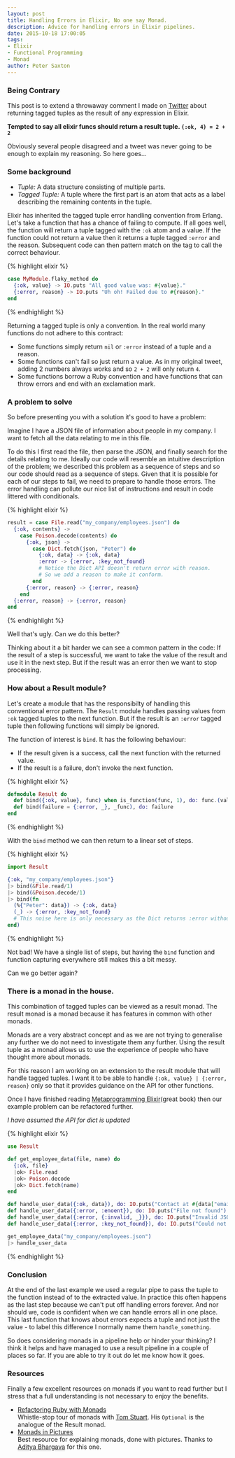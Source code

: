 ```yaml
---
layout: post
title: Handling Errors in Elixir, No one say Monad.
description: Advice for handling errors in Elixir pipelines.
date: 2015-10-18 17:00:05
tags:
- Elixir
- Functional Programming
- Monad
author: Peter Saxton
---
```


### Being Contrary

This post is to extend a throwaway comment I made on [Twitter](https://twitter.com/CrowdHailer/status/654202422416556032) about returning tagged tuples as the result of any expression in Elixir.

**Tempted to say all elixir funcs should return a result tuple. `{:ok, 4} = 2 + 2`**

Obviously several people disagreed and a tweet was never going to be enough to explain my reasoning.
So here goes...

### Some background

- *Tuple:* A data structure consisting of multiple parts.
- *Tagged Tuple:* A tuple where the first part is an atom that acts as a label describing the remaining contents in the tuple.

Elixir has inherited the tagged tuple error handling convention from Erlang.
Let's take a function that has a chance of failing to compute.
If all goes well, the function will return a tuple tagged with the `:ok` atom and a value.
If the function could not return a value then it returns a tuple tagged `:error` and the reason.
Subsequent code can then pattern match on the tag to call the correct behaviour.

{% highlight elixir %}
```elixir
case MyModule.flaky_method do
  {:ok, value} -> IO.puts "All good value was: #{value}."
  {:error, reason} -> IO.puts "Uh oh! Failed due to #{reason}."
end
```
{% endhighlight %}

Returning a tagged tuple is only a convention.
In the real world many functions do not adhere to this contract:

- Some functions simply return `nil` or `:error` instead of a tuple and a reason.
- Some functions can't fail so just return a value. As in my original tweet, adding 2 numbers always works and so `2 + 2` will only return `4`.
- Some functions borrow a Ruby convention and have functions that can throw errors and end with an exclamation mark.

### A problem to solve

So before presenting you with a solution it's good to have a problem:

Imagine I have a JSON file of information about people in my company.
I want to fetch all the data relating to me in this file.

To do this I first read the file, then parse the JSON, and finally search for the details relating to me.
Ideally our code will resemble an intuitive description of the problem; we described this problem as a sequence of steps and so our code should read as a sequence of steps.
Given that it is possible for each of our steps to fail, we need to prepare to handle those errors. The error handling can pollute our nice list of instructions and result in code littered with conditionals.

{% highlight elixir %}
```elixir
result = case File.read("my_company/employees.json") do
  {:ok, contents} ->
    case Poison.decode(contents) do
      {:ok, json} ->
        case Dict.fetch(json, "Peter") do
          {:ok, data} -> {:ok, data}
          :error -> {:error, :key_not_found}
          # Notice the Dict API doesn't return error with reason.
          # So we add a reason to make it conform.
        end
      {:error, reason} -> {:error, reason}
    end
  {:error, reason} -> {:error, reason}
end
```
{% endhighlight %}

Well that's ugly. Can we do this better?

Thinking about it a bit harder we can see a common pattern in the code:
If the result of a step is successful, we want to take the value of the result and use it in the next step.
But if the result was an error then we want to stop processing.

### How about a Result module?

Let's create a module that has the responsibilty of handling this conventional error pattern.
The `Result` module handles passing values from `:ok` tagged tuples to the next function.
But if the result is an `:error` tagged tuple then following functions will simply be ignored.

The function of interest is `bind`.
It has the following behaviour:

- If the result given is a success, call the next function with the returned value.
- If the result is a failure, don't invoke the next function.

{% highlight elixir %}
```elixir
defmodule Result do
  def bind({:ok, value}, func) when is_function(func, 1), do: func.(value)
  def bind(failure = {:error, _}, _func), do: failure
end
```
{% endhighlight %}

With the `bind` method we can then return to a linear set of steps.

{% highlight elixir %}
```elixir
import Result

{:ok, "my_company/employees.json"}
|> bind(&File.read/1)
|> bind(&Poison.decode/1)
|> bind(fn
  (%{"Peter": data}) -> {:ok, data}
  (_) -> {:error, :key_not_found}
  # This noise here is only necessary as the Dict returns :error without a reason
end)
```
{% endhighlight %}

Not bad! We have a single list of steps, but having the `bind` function and function capturing everywhere still makes this a bit messy.

Can we go better again?

### There is a monad in the house.

This combination of tagged tuples can be viewed as a result monad. The result monad is a monad because it has features in common with other monads.

Monads are a very abstract concept and as we are not trying to generalise any further we do not need to investigate them any further.
Using the result tuple as a monad allows us to use the experience of people who have thought more about monads.

For this reason I am working on an extension to the result module that will handle tagged tuples.
I want it to be able to handle `{:ok, value} | {:error, reason}` only so that it provides guidance on the API for other functions.

Once I have finished reading [Metaprogramming Elixir](https://pragprog.com/book/cmelixir/metaprogramming-elixir)(great book) then our example problem can be refactored further.

*I have assumed the API for dict is updated*

{% highlight elixir %}
```elixir
use Result

def get_employee_data(file, name) do
  {:ok, file}
  |ok> File.read
  |ok> Poison.decode
  |ok> Dict.fetch(name)
end

def handle_user_data({:ok, data}), do: IO.puts("Contact at #{data["email"]}")
def handle_user_data({:error, :enoent}), do: IO.puts("File not found")
def handle_user_data({:error, {:invalid, _}}), do: IO.puts("Invalid JSON")
def handle_user_data({:error, :key_not_found}), do: IO.puts("Could not find employee")

get_employee_data("my_company/employees.json")
|> handle_user_data
```
{% endhighlight %}

### Conclusion

At the end of the last example we used a regular pipe to pass the tuple to the function instead of to the extracted value.
In practice this often happens as the last step because we can't put off handling errors forever.
And nor should we, code is confident when we can handle errors all in one place.
This last function that knows about errors expects a tuple and not just the value  - to label this difference I normally name them `handle_something`.

So does considering monads in a pipeline help or hinder your thinking?
I think it helps and have managed to use a result pipeline in a couple of places so far.
If you are able to try it out do let me know how it goes.

### Resources
Finally a few excellent resources on monads if you want to read further but I stress that a full understanding is not necessary to enjoy the benefits.

- [Refactoring Ruby with Monads](https://www.youtube.com/watch?v=J1jYlPtkrqQ)  
  Whistle-stop tour of monads with [Tom Stuart](https://twitter.com/tomstuart). His `Optional` is the analogue of the Result monad.
- [Monads in Pictures](http://adit.io/posts/2013-04-17-functors,_applicatives,_and_monads_in_pictures.html)  
  Best resource for explaining monads, done with pictures. Thanks to [Aditya Bhargava](https://twitter.com/_egonschiele) for this one.

